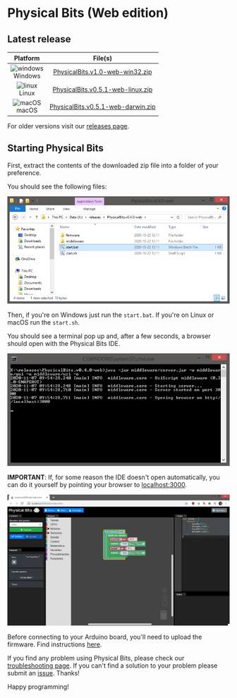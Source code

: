 # Physical Bits (Web edition)

## Latest release

| Platform | File(s) |
| :---: |:---:|
| ![windows](https://gira.github.io/PhysicalBits/img/windows.png)<br>Windows | [PhysicalBits.v1.0-web-win32.zip](https://github.com/GIRA/PhysicalBits/releases/download/v1.0/PhysicalBits.v1.0-web-win32.zip) |
| ![linux](https://gira.github.io/PhysicalBits/img/linux.png)<br>Linux | [PhysicalBits.v0.5.1-web-linux.zip](https://github.com/GIRA/PhysicalBits/releases/download/v0.5.1/PhysicalBits.v0.5.1-web-linux.zip) |
| ![macOS](https://gira.github.io/PhysicalBits/img/apple.png)<br>macOS | [PhysicalBits.v0.5.1-web-darwin.zip](https://github.com/GIRA/PhysicalBits/releases/download/v0.5.1/PhysicalBits.v0.5.1-web-darwin.zip) |

For older versions visit our [releases page](https://github.com/GIRA/PhysicalBits/releases).

## Starting Physical Bits

First, extract the contents of the downloaded zip file into a folder of your preference.

You should see the following files:

![start_web.1](../img/start_web.1.png)

Then, if you're on Windows just run the `start.bat`. If you're on Linux or macOS run the `start.sh`.

You should see a terminal pop up and, after a few seconds, a browser should open with the Physical Bits IDE.

![start_web.2](../img/start_web.2.png)

__IMPORTANT__: If, for some reason the IDE doesn't open automatically, you can do it yourself by pointing your browser to [localhost:3000](http://localhost:3000).

![start_web.3](../img/start_web.3.png)

Before connecting to your Arduino board, you'll need to upload the firmware. Find instructions [here](../getting_started/FIRMWARE.md).

If you find any problem using Physical Bits, please check our [troubleshooting page](../getting_started/TROUBLESHOOTING.md). If you can't find a solution to your problem please submit an [issue](https://github.com/GIRA/PhysicalBits/issues). Thanks!

Happy programming!
